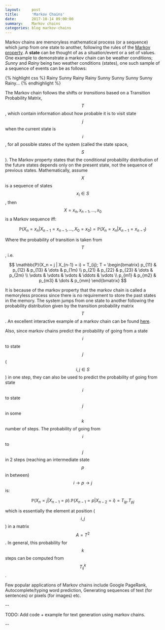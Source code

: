 ```yaml
---
layout:     post
title:      'Markov Chains'
date:       2017-10-14 09:00:00
summary:    Markov chains
categories: blog markov-chains
---
```


Markov chains are memoryless mathematical process (or a sequence) which jump from one state to another, following the rules of the [Markov property](). A __state__ can be thought of as a situation/event or a set of values. One example to demonstrate a markov chain can be weather conditions; _Sunny_ and _Rainy_ being two weather conditions (states), one such sample of a sequence of events can be as follows:

{% highlight css %}
Rainy Sunny Rainy Rainy Sunny Sunny Sunny Sunny Rainy...
{% endhighlight %}

The Markov chain follows the shifts or _transitions_ based on a Transition Probability Matrix, $$T$$, which contain information about how probable it is to visit state $$j$$ when the current state is $$i$$, for all possible states of the system (called the state space, $$S$$). The Markov property states that the conditional probability distribution of the future states depends only on the present state, not the sequence of previous states. Mathematically, assume $$X$$ is a sequence of states $$x_i \in S$$, then $$X = x_n, x_{n-1}, ..., x_0$$ is a Markov sequence iff:

$$\mathbb{P}(X_n = x_n | X_{n-1} = x_{n-1}, ..., X_0 = x_0) = \mathbb{P}(X_n = x_n | X_{n-1} = x_{n-1})$$

Where the probability of transition is taken from $$T$$, i.e.

$$
\mathbb{P}(X_n = j | X_{n-1} = i) = T_{ij};  T =
\begin{bmatrix}
    p_{11}       & p_{12} & p_{13} & \dots & p_{1m} \\
    p_{21}       & p_{22} & p_{23} & \dots & p_{2m} \\
    \vdots       & \vdots & \vdots & \ddots & \vdots \\
    p_{m1}       & p_{m2} & p_{m3} & \dots & p_{mm}
\end{bmatrix}
$$

It is because of the markov property that the markov chain is called a memoryless process since there is no requirement to store the past states in the memory. The system jumps from one state to another following the probability distribution given by the transition probability matrix $$T$$. An excellent interactive example of a markov chain can be found [here](http://setosa.io/markov).

Also, since markov chains predict the probability of going from a state $$i$$ to state $$j$$ ($$i, j \in S$$) in one step, they can also be used to predict the probability of going from state $$i$$ to state $$j$$ in some $$k$$ number of steps. The probability of going from $$i$$ to $$j$$ in 2 steps (reaching an intermediate state $$p$$ in between) $$i \to p \to j$$ is:

$$\mathbb{P}(X_n = j | X_{n-1} = p) . \mathbb{P}(X_{n-1} = p | X_{n-2} = i) = T_{ip} . T_{pj}$$

which is essentially the element at position ($$i, j$$) in a matrix $$A = T^2$$. In general, this probability for $$k$$ steps can be computed from $$T_{ij}^{k}$$.

Few popular applications of Markov chains include Google PageRank, Autocomplete/typing word prediction, Generating sequences of text (for sentences) or pixels (for images) etc.

<!--## Markov Chains for Text Generation

Let's try generating some sequences of text using markov chains! For this task, we're going to use a text corpus of "Complete Sherlock Holmes" collection. For creating the markov model, we shall use a character-based method instead of word based (because it runs faster :P).
-->

--

TODO: Add code + example for text generation using markov chains.

--
 